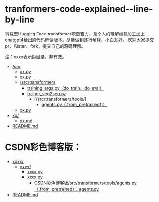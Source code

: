 # tranformers-code-explained--line-by-line

转载至Hugging Face transformer项目官方，是个人的理解编辑加工加上chatgpt4给出的代码解读版本。尽量做到逐行解释，小白友好。
欢迎大家提交pr，和star、fork，提交自己的源码理解。

注：xxxx表示伪目录，非有效。

* [/src](./src)
   * [xx.py](./src/utils/common.py)
   * [xx.py](./src/utils/peft_trainer.py) 
   * [/src/transformers](/src/transformers)
     * [training_args.py（do_train、do_eval）](/src/transformers/training_args.py)
     * [trainer_seq2seq.py](/src/transformers/trainer_seq2seq.py)
       * [/src/transformers/tools/]
         * [agents.py（.from_pretrained()）](/src/transformers/tools/agents.py)
  * [xx.py](./src/train_sft.py)
* [xx/](./examples)
  * [xx.md](./examples/ads_generation.md)
* [README.md](./README.md)

  


# CSDN彩色博客版：
* [xxxx/](./ChatGLM-Efficient-Tuning-Explained/src)
  * [xxxx/](./ChatGLM-Efficient-Tuning-Explained/src/utils)
    * [xxxx.py](./ChatGLM-Efficient-Tuning-Explained/src/utils/common.py)
    * [xxxx.py](./ChatGLM-Efficient-Tuning-Explained/src/utils/peft_trainer.py)
      * [CSDN彩色博客版/src/transformers/tools/agents.py（.from_pretrained）：agents.py](https://zengxiaojian.blog.csdn.net/article/details/131578327)
* [README.md](./ChatGLM-Efficient-Tuning-Explained/README.md)


